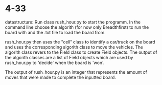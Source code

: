 # 4-33

datastructure: 
Run class rush_hour.py to start the programm. In the command line choose the algorith (for now only Breadthfirst) to run 
the board with and the .txt file to load the board from. 

rush_hour.py then uses the "cell" class to identify a car/truck on the board and uses the corresponding algorith class to move
the vehicles. The algorith class revers to the Field class to create Field objects. The output of the algorith classes 
are a list of Field objects which are used by rush_hour.py to 'decide' when the board is 'won'. 

The output of rush_hour.py is an integer that represents the amount of moves that were made to complete the inputted board.

